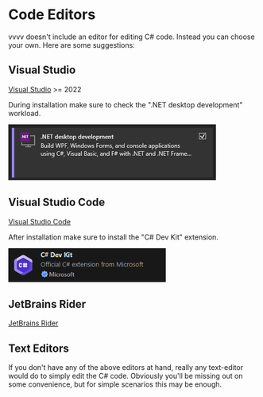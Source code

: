# Code Editors

vvvv doesn't include an editor for editing C# code. Instead you can choose your own. Here are some suggestions:

## Visual Studio

[Visual Studio](https://visualstudio.microsoft.com/) >= 2022

During installation make sure to check the ".NET desktop development" workload.

![](2025-01-09-15-55-23.png)

## Visual Studio Code

[Visual Studio Code](https://code.visualstudio.com/)

After installation make sure to install the "C# Dev Kit" extension.

![](2025-01-09-15-56-53.png)

## JetBrains Rider

[JetBrains Rider](https://www.jetbrains.com/rider/)

## Text Editors

If you don't have any of the above editors at hand, really any text-editor would do to simply edit the C# code. Obviously you'll be missing out on some convenience, but for simple scenarios this may be enough. 